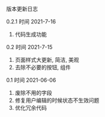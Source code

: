 版本更新日志

0.2.1
时间 2021-7-16
1. 代码生成功能

0.2 
时间 2021-7-15
1. 页面样式大更新, 简洁, 美观
2. 去除不必要的按钮, 组件

0.1 
时间 2021-06-06
1. 废除不用的字段
2. 修复用户编辑的时候状态不生效问题
3. 优化冗余代码